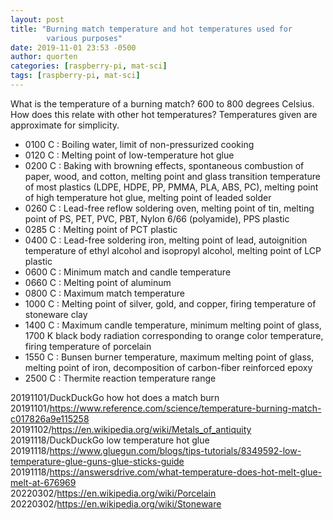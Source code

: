 ```yaml
---
layout: post
title: "Burning match temperature and hot temperatures used for
        various purposes"
date: 2019-11-01 23:53 -0500
author: quorten
categories: [raspberry-pi, mat-sci]
tags: [raspberry-pi, mat-sci]
---
```


What is the temperature of a burning match?  600 to 800 degrees
Celsius.  How does this relate with other hot temperatures?
Temperatures given are approximate for simplicity.

* 0100 C : Boiling water, limit of non-pressurized cooking
* 0120 C : Melting point of low-temperature hot glue
* 0200 C : Baking with browning effects, spontaneous combustion of
  paper, wood, and cotton, melting point and glass transition
  temperature of most plastics (LDPE, HDPE, PP, PMMA, PLA, ABS, PC),
  melting point of high temperature hot glue, melting point of leaded
  solder
* 0260 C : Lead-free reflow soldering oven, melting point of tin,
  melting point of PS, PET, PVC, PBT, Nylon 6/66 (polyamide), PPS
  plastic
* 0285 C : Melting point of PCT plastic
* 0400 C : Lead-free soldering iron, melting point of lead,
  autoignition temperature of ethyl alcohol and isopropyl alcohol,
  melting point of LCP plastic
* 0600 C : Minimum match and candle temperature
* 0660 C : Melting point of aluminum
* 0800 C : Maximum match temperature
* 1000 C : Melting point of silver, gold, and copper, firing
  temperature of stoneware clay
* 1400 C : Maximum candle temperature, minimum melting point of glass,
  1700 K black body radiation corresponding to orange color
  temperature, firing temperature of porcelain
* 1550 C : Bunsen burner temperature, maximum melting point of glass,
  melting point of iron, decomposition of carbon-fiber reinforced
  epoxy
* 2500 C : Thermite reaction temperature range

<!-- more -->

20191101/DuckDuckGo how hot does a match burn  
20191101/https://www.reference.com/science/temperature-burning-match-c017826a9e115258  
20191102/https://en.wikipedia.org/wiki/Metals_of_antiquity  
20191118/DuckDuckGo low temperature hot glue  
20191118/https://www.gluegun.com/blogs/tips-tutorials/8349592-low-temperature-glue-guns-glue-sticks-guide  
20191118/https://answersdrive.com/what-temperature-does-hot-melt-glue-melt-at-676969  
20220302/https://en.wikipedia.org/wiki/Porcelain  
20220302/https://en.wikipedia.org/wiki/Stoneware

